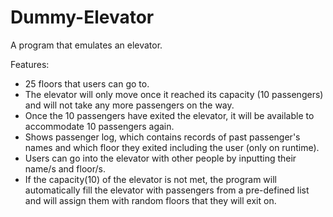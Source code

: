 # Dummy-Elevator

A program that emulates an elevator.

Features:

- 25 floors that users can go to.
- The elevator will only move once it reached its capacity (10 passengers) and will not take any more passengers on the way.
- Once the 10 passengers have exited the elevator, it will be available to accommodate 10 passengers again.
- Shows passenger log, which contains records of past passenger's names and which floor they exited including the user (only on runtime).
- Users can go into the elevator with other people by inputting their name/s and floor/s.
- If the capacity(10) of the elevator is not met, the program will automatically fill the elevator with passengers from a pre-defined
list and will assign them with random floors that they will exit on.

